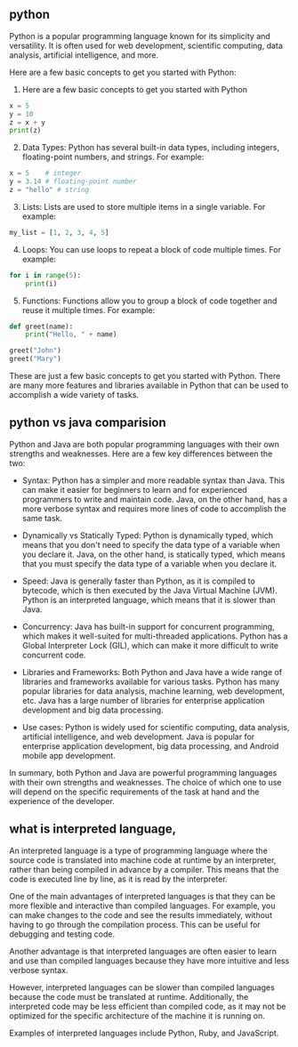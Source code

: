 ## python
Python is a popular programming language known for its simplicity and versatility. It is often used for web development, scientific computing, data analysis, artificial intelligence, and more.

Here are a few basic concepts to get you started with Python:
1. Here are a few basic concepts to get you started with Python
```python
x = 5
y = 10
z = x + y
print(z)
```
2. Data Types: Python has several built-in data types, including integers, floating-point numbers, and strings. For example:
```python
x = 5    # integer
y = 3.14 # floating-point number
z = "hello" # string
```
3. Lists: Lists are used to store multiple items in a single variable. For example:
```python
my_list = [1, 2, 3, 4, 5]
```
4. Loops: You can use loops to repeat a block of code multiple times. For example:
```python
for i in range(5):
    print(i)
```
5. Functions: Functions allow you to group a block of code together and reuse it multiple times. For example:

```python
def greet(name):
    print("Hello, " + name)

greet("John")
greet("Mary")
```
These are just a few basic concepts to get you started with Python. There are many more features and libraries available in Python that can be used to accomplish a wide variety of tasks.

## python vs java comparision

Python and Java are both popular programming languages with their own strengths and weaknesses. Here are a few key differences between the two:

- Syntax: Python has a simpler and more readable syntax than Java. This can make it easier for beginners to learn and for experienced programmers to write and maintain code. Java, on the other hand, has a more verbose syntax and requires more lines of code to accomplish the same task.

- Dynamically vs Statically Typed: Python is dynamically typed, which means that you don't need to specify the data type of a variable when you declare it. Java, on the other hand, is statically typed, which means that you must specify the data type of a variable when you declare it.

- Speed: Java is generally faster than Python, as it is compiled to bytecode, which is then executed by the Java Virtual Machine (JVM). Python is an interpreted language, which means that it is slower than Java.

- Concurrency: Java has built-in support for concurrent programming, which makes it well-suited for multi-threaded applications. Python has a Global Interpreter Lock (GIL), which can make it more difficult to write concurrent code.

- Libraries and Frameworks: Both Python and Java have a wide range of libraries and frameworks available for various tasks. Python has many popular libraries for data analysis, machine learning, web development, etc. Java has a large number of libraries for enterprise application development and big data processing.

- Use cases: Python is widely used for scientific computing, data analysis, artificial intelligence, and web development. Java is popular for enterprise application development, big data processing, and Android mobile app development.

In summary, both Python and Java are powerful programming languages with their own strengths and weaknesses. The choice of which one to use will depend on the specific requirements of the task at hand and the experience of the developer.


## what is interpreted language,
An interpreted language is a type of programming language where the source code is translated into machine code at runtime by an interpreter, rather than being compiled in advance by a compiler. This means that the code is executed line by line, as it is read by the interpreter.

One of the main advantages of interpreted languages is that they can be more flexible and interactive than compiled languages. For example, you can make changes to the code and see the results immediately, without having to go through the compilation process. This can be useful for debugging and testing code.

Another advantage is that interpreted languages are often easier to learn and use than compiled languages because they have more intuitive and less verbose syntax.

However, interpreted languages can be slower than compiled languages because the code must be translated at runtime. Additionally, the interpreted code may be less efficient than compiled code, as it may not be optimized for the specific architecture of the machine it is running on.

Examples of interpreted languages include Python, Ruby, and JavaScript.

